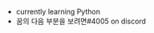 - currently learning Python
- 꿈의 다음 부분을 보려면#4005 on discord

<!---
lvnelas/lvnelas is a ✨ special ✨ repository because its `README.md` (this file) appears on your GitHub profile.
You can click the Preview link to take a look at your changes.
--->
